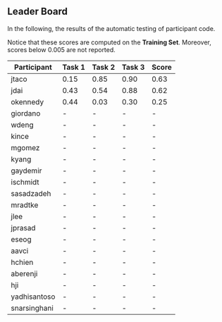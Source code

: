 ## Leader Board

In the following, the results of the automatic testing of participant code.

Notice that these scores are computed on the **Training Set**. Moreover, scores below 0.005 are not reported.

| Participant  | Task 1 | Task 2 | Task 3 | Score |
|---|---|---|---|---|
| jtaco | 0.15 | 0.85 |  0.90 | 0.63 | 
| jdai | 0.43 | 0.54 |  0.88 | 0.62 | 
| okennedy | 0.44 | 0.03 |  0.30 | 0.25 | 
| giordano | - | - |  - | - | 
| wdeng | - | - |  - | - | 
| kince | - | - |  - | - | 
| mgomez | - | - |  - | - | 
| kyang | - | - |  - | - | 
| gaydemir | - | - |  - | - | 
| ischmidt | - | - |  - | - | 
| sasadzadeh | - | - |  - | - | 
| mradtke | - | - |  - | - | 
| jlee | - | - |  - | - | 
| jprasad | - | - |  - | - | 
| eseog | - | - |  - | - | 
| aavci | - | - |  - | - | 
| hchien | - | - |  - | - | 
| aberenji | - | - |  - | - | 
| hji | - | - |  - | - | 
| yadhisantoso | - | - |  - | - | 
| snarsinghani | - | - |  - | - | 

